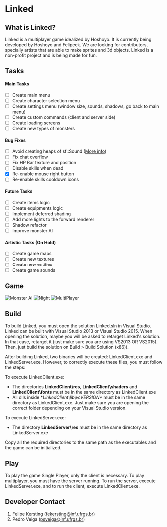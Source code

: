 # Linked

## What is Linked?
Linked is a multiplayer game idealized by Hoshoyo. It is currently being developed by Hoshoyo and Felipeek. We are looking for contributors, specially artists that are able to make sprites and 3d objects. Linked is a non-profit project and is being made for fun.

## Tasks

#### Main Tasks
- [ ] Create main menu
- [ ] Create character selection menu
- [ ] Create settings menu (window size, sounds, shadows, go back to main menu)
- [ ] Create custom commands (client and server side)
- [ ] Create loading screens
- [ ] Create new types of monsters

#### Bug Fixes
- [ ] Avoid creating heaps of sf::Sound ([More info](http://stackoverflow.com/questions/26265964/sfml-internal-openal-error#_=_))
- [ ] Fix chat overflow
- [ ] Fix HP Bar texture and position
- [ ] Disable skills when dead
- [x] Re-enable mouse right button
- [ ] Re-enable skills cooldown icons

#### Future Tasks
- [ ] Create items logic
- [ ] Create equipments logic
- [ ] Implement deferred shading
- [ ] Add more lights to the forward renderer
- [ ] Shadow refactor
- [ ] Improve monster AI

#### Artistic Tasks (On Hold)
- [ ] Create game maps
- [ ] Create new textures
- [ ] Create new entities
- [ ] Create game sounds

## Game
![Monster AI](http://puu.sh/kRoVu/7463202ad3.jpg)
![Night](http://puu.sh/kVyID/37992b7699.jpg)
![MultiPlayer](http://puu.sh/kVyA1/de09997992.jpg)

## Build
To build Linked, you must open the solution Linked.sln in Visual Studio. Linked can be built with Visual Studio 2013 or Visual Studio 2015. When opening the solution, maybe you will be asked to retarget Linked's solution. In that case, retarget it (just make sure you are using VS2013 OR VS2015). Then, just build the solution on Build > Build Solution (x86)).

After building Linked, two binaries will be created: LinkedClient.exe and LinkedServer.exe. However, to correctly execute these files, you must follow the steps:

To execute LinkedClient.exe:

- The directories **LinkedClient\res**, **LinkedClient\shaders** and **LinkedClient\fonts** must be in the same directory as LinkedClient.exe
- All dlls inside **LinkedClient\lib\vcVERSION\** must be in the same directory as LinkedClient.exe. Just make sure you are opening the correct folder depending on your Visual Studio version.

To execute LinkedServer.exe:
- The directory **LinkedServer\res** must be in the same directory as LinkedServer.exe

Copy all the required directories to the same path as the executables and the game can be initialized.

## Play
To play the game Single Player, only the client is necessary. To play multiplayer, you must have the server running. To run the server, execute LinkedServer.exe, and to run the client, execute LinkedClient.exe.

## Developer Contact
1. Felipe Kersting (fekersting@inf.ufrgs.br)
2. Pedro Veiga (psveiga@inf.ufrgs.br)
